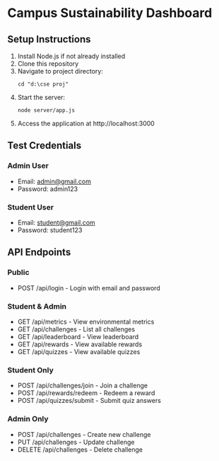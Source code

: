 # Campus Sustainability Dashboard

## Setup Instructions

1. Install Node.js if not already installed
2. Clone this repository
3. Navigate to project directory:
   ```
   cd "d:\cse proj"
   ```
4. Start the server:
   ```
   node server/app.js
   ```
5. Access the application at http://localhost:3000

## Test Credentials

### Admin User
- Email: admin@gmail.com
- Password: admin123

### Student User
- Email: student@gmail.com
- Password: student123

## API Endpoints

### Public
- POST /api/login - Login with email and password

### Student & Admin
- GET /api/metrics - View environmental metrics
- GET /api/challenges - List all challenges
- GET /api/leaderboard - View leaderboard
- GET /api/rewards - View available rewards
- GET /api/quizzes - View available quizzes

### Student Only
- POST /api/challenges/join - Join a challenge
- POST /api/rewards/redeem - Redeem a reward
- POST /api/quizzes/submit - Submit quiz answers

### Admin Only
- POST /api/challenges - Create new challenge
- PUT /api/challenges - Update challenge
- DELETE /api/challenges - Delete challenge
